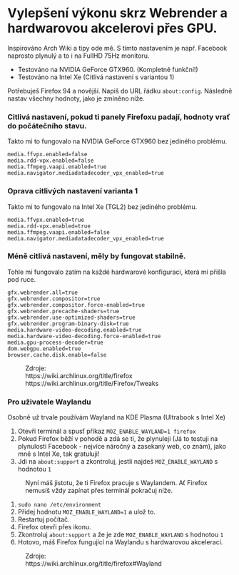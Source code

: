 
# Vylepšení výkonu skrz Webrender a hardwarovou akcelerovi přes GPU.
Inspirováno Arch Wiki a tipy ode mě. S tímto nastavením je např. Facebook naprosto plynulý a to i na FullHD 75Hz monitoru.
- Testováno na NVIDIA GeForce GTX960. (Kompletně funkční!)
- Testováno na Intel Xe (Citlivá nastavení s variantou 1)

Potřebuješ Firefox 94 a novější. Napiš do URL řádku ```about:config```. Následně nastav všechny hodnoty, jako je zmíněno níže.

### Citlivá nastavení, pokud ti panely Firefoxu padají, hodnoty vrať do počátečního stavu.
Takto mi to fungovalo na NVIDIA GeForce GTX960 bez jediného problému.
```
media.ffvpx.enabled=false
media.rdd-vpx.enabled=false
media.ffmpeg.vaapi.enabled=true
media.navigator.mediadatadecoder_vpx_enabled=true
```
### Oprava citlivých nastavení varianta 1
Takto mi to fungovalo na Intel Xe (TGL2) bez jediného problému.
```
media.ffvpx.enabled=true
media.rdd-vpx.enabled=true
media.ffmpeg.vaapi.enabled=false
media.navigator.mediadatadecoder_vpx_enabled=true
```

### Méně citlivá nastavení, měly by fungovat stabilně.
Tohle mi fungovalo zatím na každé hardwarové konfiguraci, která mi přišla pod ruce.
```
gfx.webrender.all=true
gfx.webrender.compositor=true
gfx.webrender.compositor.force-enabled=true
gfx.webrender.precache-shaders=true
gfx.webrender.use-optimized-shaders=true
gfx.webrender.program-binary-disk=true
media.hardware-video-decoding.enabled=true
media.hardware-video-decoding.force-enabled=true
media.gpu-process-decoder=true
dom.webgpu.enabled=true
browser.cache.disk.enable=false
```
<dd>Zdroje:</dd>
<dd>https://wiki.archlinux.org/title/firefox</dd>
<dd>https://wiki.archlinux.org/title/Firefox/Tweaks</dd>

### Pro uživatele Waylandu
Osobně už trvale používám Wayland na KDE Plasma (Ultrabook s Intel Xe)
1. Otevři terminál a spusť příkaz ```MOZ_ENABLE_WAYLAND=1 firefox```
2. Pokud Firefox běží v pohodě a zdá se ti, že plynuleji (Já to testuji na plynulosti Facebook - nejvíce náročný a zasekaný web, co znám), jako mně s Intel Xe, tak gratuluji!
3. Jdi na ```about:support``` a zkontroluj, jestli najdeš ```MOZ_ENABLE_WAYLAND``` s hodnotou ```1```
<dd> Nyní máš jistotu, že ti Firefox pracuje s Waylandem. Ať Firefox nemusíš vždy zapínat přes terminál pokračuj níže. </dd>

1. ```sudo nano /etc/environment```
2. Přidej hodnotu ```MOZ_ENABLE_WAYLAND=1``` a ulož to.
3. Restartuj počítač.
4. Firefox otevři přes ikonu. 
5. Zkontroluj ```about:support``` a že je zde ```MOZ_ENABLE_WAYLAND``` s hodnotou ```1```
6. Hotovo, máš Firefox fungující na Waylandu s hardwarovou akcelerací.

<dd>Zdroje:</dd>
<dd>https://wiki.archlinux.org/title/firefox#Wayland</dd>
